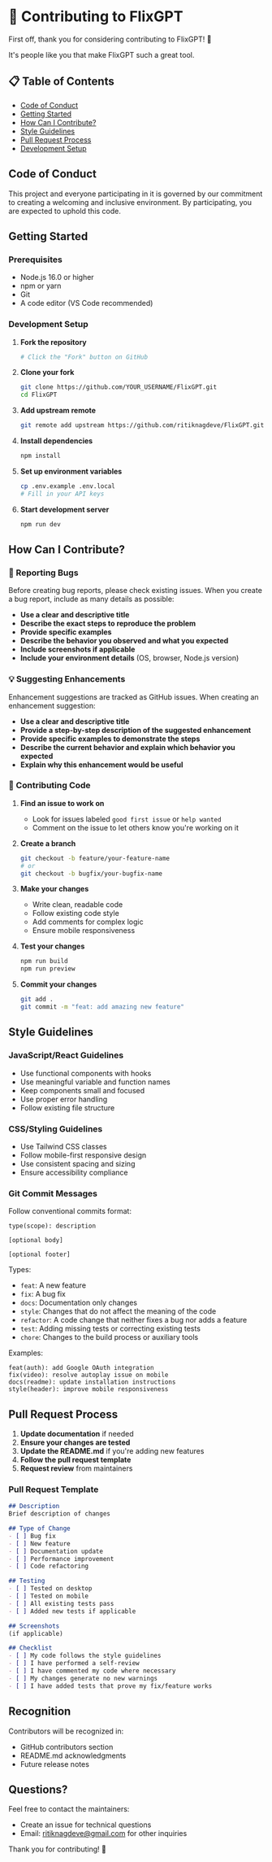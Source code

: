 # 🤝 Contributing to FlixGPT

First off, thank you for considering contributing to FlixGPT! 🎉

It's people like you that make FlixGPT such a great tool.

## 📋 Table of Contents
- [Code of Conduct](#code-of-conduct)
- [Getting Started](#getting-started)
- [How Can I Contribute?](#how-can-i-contribute)
- [Style Guidelines](#style-guidelines)
- [Pull Request Process](#pull-request-process)
- [Development Setup](#development-setup)

## Code of Conduct

This project and everyone participating in it is governed by our commitment to creating a welcoming and inclusive environment. By participating, you are expected to uphold this code.

## Getting Started

### Prerequisites
- Node.js 16.0 or higher
- npm or yarn
- Git
- A code editor (VS Code recommended)

### Development Setup

1. **Fork the repository**
   ```bash
   # Click the "Fork" button on GitHub
   ```

2. **Clone your fork**
   ```bash
   git clone https://github.com/YOUR_USERNAME/FlixGPT.git
   cd FlixGPT
   ```

3. **Add upstream remote**
   ```bash
   git remote add upstream https://github.com/ritiknagdeve/FlixGPT.git
   ```

4. **Install dependencies**
   ```bash
   npm install
   ```

5. **Set up environment variables**
   ```bash
   cp .env.example .env.local
   # Fill in your API keys
   ```

6. **Start development server**
   ```bash
   npm run dev
   ```

## How Can I Contribute?

### 🐛 Reporting Bugs

Before creating bug reports, please check existing issues. When you create a bug report, include as many details as possible:

- **Use a clear and descriptive title**
- **Describe the exact steps to reproduce the problem**
- **Provide specific examples**
- **Describe the behavior you observed and what you expected**
- **Include screenshots if applicable**
- **Include your environment details** (OS, browser, Node.js version)

### 💡 Suggesting Enhancements

Enhancement suggestions are tracked as GitHub issues. When creating an enhancement suggestion:

- **Use a clear and descriptive title**
- **Provide a step-by-step description of the suggested enhancement**
- **Provide specific examples to demonstrate the steps**
- **Describe the current behavior and explain which behavior you expected**
- **Explain why this enhancement would be useful**

### 🔧 Contributing Code

1. **Find an issue to work on**
   - Look for issues labeled `good first issue` or `help wanted`
   - Comment on the issue to let others know you're working on it

2. **Create a branch**
   ```bash
   git checkout -b feature/your-feature-name
   # or
   git checkout -b bugfix/your-bugfix-name
   ```

3. **Make your changes**
   - Write clean, readable code
   - Follow existing code style
   - Add comments for complex logic
   - Ensure mobile responsiveness

4. **Test your changes**
   ```bash
   npm run build
   npm run preview
   ```

5. **Commit your changes**
   ```bash
   git add .
   git commit -m "feat: add amazing new feature"
   ```

## Style Guidelines

### JavaScript/React Guidelines

- Use functional components with hooks
- Use meaningful variable and function names
- Keep components small and focused
- Use proper error handling
- Follow existing file structure

### CSS/Styling Guidelines

- Use Tailwind CSS classes
- Follow mobile-first responsive design
- Use consistent spacing and sizing
- Ensure accessibility compliance

### Git Commit Messages

Follow conventional commits format:

```
type(scope): description

[optional body]

[optional footer]
```

Types:
- `feat`: A new feature
- `fix`: A bug fix
- `docs`: Documentation only changes
- `style`: Changes that do not affect the meaning of the code
- `refactor`: A code change that neither fixes a bug nor adds a feature
- `test`: Adding missing tests or correcting existing tests
- `chore`: Changes to the build process or auxiliary tools

Examples:
```
feat(auth): add Google OAuth integration
fix(video): resolve autoplay issue on mobile
docs(readme): update installation instructions
style(header): improve mobile responsiveness
```

## Pull Request Process

1. **Update documentation** if needed
2. **Ensure your changes are tested**
3. **Update the README.md** if you're adding new features
4. **Follow the pull request template**
5. **Request review** from maintainers

### Pull Request Template

```markdown
## Description
Brief description of changes

## Type of Change
- [ ] Bug fix
- [ ] New feature
- [ ] Documentation update
- [ ] Performance improvement
- [ ] Code refactoring

## Testing
- [ ] Tested on desktop
- [ ] Tested on mobile
- [ ] All existing tests pass
- [ ] Added new tests if applicable

## Screenshots
(if applicable)

## Checklist
- [ ] My code follows the style guidelines
- [ ] I have performed a self-review
- [ ] I have commented my code where necessary
- [ ] My changes generate no new warnings
- [ ] I have added tests that prove my fix/feature works
```

## Recognition

Contributors will be recognized in:
- GitHub contributors section
- README.md acknowledgments
- Future release notes

## Questions?

Feel free to contact the maintainers:
- Create an issue for technical questions
- Email: ritiknagdeve@gmail.com for other inquiries

Thank you for contributing! 🚀
